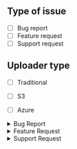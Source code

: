 ## Type of issue
- [ ] Bug report
- [ ] Feature request
- [ ] Support request

## Uploader type
- [ ] Traditional
- [ ] S3
- [ ] Azure




<details>
<summary>Bug Report</summary>

#### Fine Uploader version
{example: 5.5.1}

#### Browsers where the bug is reproducible
{example: "Firefox" and "IE11"}

#### Operating systems where the bug is reproducible
{example: "iOS 9.1.0" and "Windows 8.1"}

#### Exact steps required to reproduce the issue
For example:
1. Select 3 files
2. Pause the 2nd file before it completes, but after it has started.
3. Attempt to resume the paused file.

#### All relevant Fine Uploader-related code that you have written
{simply copy and paste the JS used to control Fine Uploader browsers-ide}
{also include your template HTML if related to a UI issue}

#### Your Fine Uploader template markup (if using Fine Uploader UI and the issue is UI-related)
{simply copy and paste your template markup}

#### Detailed explanation of the problem
{describe the bug here}
</details>




<details>
<summary>Feature Request</summary>

#### Feature request details 
{why is this feature important, not just for you, but for many others?}
</details>




<details>
<summary>Support Request</summary>

#### Fine Uploader version
{example: 5.5.1}

#### Question
{ask your support question here & be as detailed and clear as possible}

#### Related code
{post any code related to your question here}
</details>
